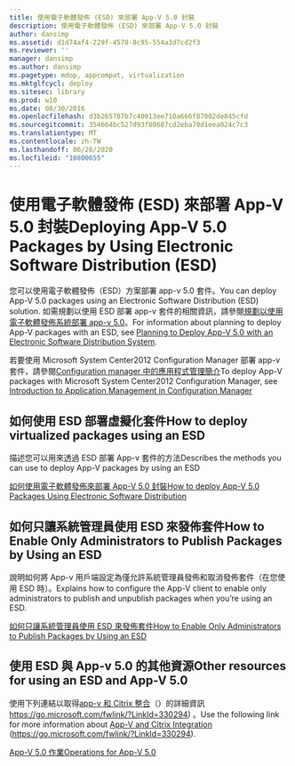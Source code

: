 ```yaml
---
title: 使用電子軟體發佈 (ESD) 來部署 App-V 5.0 封裝
description: 使用電子軟體發佈 (ESD) 來部署 App-V 5.0 封裝
author: dansimp
ms.assetid: d1d74af4-229f-4578-8c95-554a3d7cd2f3
ms.reviewer: ''
manager: dansimp
ms.author: dansimp
ms.pagetype: mdop, appcompat, virtualization
ms.mktglfcycl: deploy
ms.sitesec: library
ms.prod: w10
ms.date: 08/30/2016
ms.openlocfilehash: d3b265787b7c40013ee710a666f87002de845cfd
ms.sourcegitcommit: 354664bc527d93f80687cd2eba70d1eea024c7c3
ms.translationtype: MT
ms.contentlocale: zh-TW
ms.lasthandoff: 06/26/2020
ms.locfileid: "10800655"
---
```

# <span data-ttu-id="7763a-103">使用電子軟體發佈 (ESD) 來部署 App-V 5.0 封裝</span><span class="sxs-lookup"><span data-stu-id="7763a-103">Deploying App-V 5.0 Packages by Using Electronic Software Distribution (ESD)</span></span>


<span data-ttu-id="7763a-104">您可以使用電子軟體發佈（ESD）方案部署 app-v 5.0 套件。</span><span class="sxs-lookup"><span data-stu-id="7763a-104">You can deploy App-V 5.0 packages using an Electronic Software Distribution (ESD) solution.</span></span> <span data-ttu-id="7763a-105">如需規劃以使用 ESD 部署 app-v 套件的相關資訊，請參閱[規劃以使用電子軟體發佈系統部署 app-v 5.0](planning-to-deploy-app-v-50-with-an-electronic-software-distribution-system.md)。</span><span class="sxs-lookup"><span data-stu-id="7763a-105">For information about planning to deploy App-V packages with an ESD, see [Planning to Deploy App-V 5.0 with an Electronic Software Distribution System](planning-to-deploy-app-v-50-with-an-electronic-software-distribution-system.md).</span></span>

<span data-ttu-id="7763a-106">若要使用 Microsoft System Center2012 Configuration Manager 部署 app-v 套件，請參閱[Configuration manager 中的應用程式管理簡介](https://go.microsoft.com/fwlink/?LinkId=281816)</span><span class="sxs-lookup"><span data-stu-id="7763a-106">To deploy App-V packages with Microsoft System Center2012 Configuration Manager, see [Introduction to Application Management in Configuration Manager](https://go.microsoft.com/fwlink/?LinkId=281816)</span></span>

## <span data-ttu-id="7763a-107">如何使用 ESD 部署虛擬化套件</span><span class="sxs-lookup"><span data-stu-id="7763a-107">How to deploy virtualized packages using an ESD</span></span>


<span data-ttu-id="7763a-108">描述您可以用來透過 ESD 部署 App-v 套件的方法</span><span class="sxs-lookup"><span data-stu-id="7763a-108">Describes the methods you can use to deploy App-V packages by using an ESD</span></span>

[<span data-ttu-id="7763a-109">如何使用電子軟體發佈來部署 App-V 5.0 封裝</span><span class="sxs-lookup"><span data-stu-id="7763a-109">How to deploy App-V 5.0 Packages Using Electronic Software Distribution</span></span>](how-to-deploy-app-v-50-packages-using-electronic-software-distribution.md)

## <span data-ttu-id="7763a-110">如何只讓系統管理員使用 ESD 來發佈套件</span><span class="sxs-lookup"><span data-stu-id="7763a-110">How to Enable Only Administrators to Publish Packages by Using an ESD</span></span>


<span data-ttu-id="7763a-111">說明如何將 App-v 用戶端設定為僅允許系統管理員發佈和取消發佈套件（在您使用 ESD 時）。</span><span class="sxs-lookup"><span data-stu-id="7763a-111">Explains how to configure the App-V client to enable only administrators to publish and unpublish packages when you’re using an ESD.</span></span>

[<span data-ttu-id="7763a-112">如何只讓系統管理員使用 ESD 來發佈套件</span><span class="sxs-lookup"><span data-stu-id="7763a-112">How to Enable Only Administrators to Publish Packages by Using an ESD</span></span>](how-to-enable-only-administrators-to-publish-packages-by-using-an-esd.md)






## <span data-ttu-id="7763a-113">使用 ESD 與 App-v 5.0 的其他資源</span><span class="sxs-lookup"><span data-stu-id="7763a-113">Other resources for using an ESD and App-V 5.0</span></span>


<span data-ttu-id="7763a-114">使用下列連結以取得[app-v 和 Citrix 整合](https://go.microsoft.com/fwlink/?LinkId=330294 )（）的詳細資訊 https://go.microsoft.com/fwlink/?LinkId=330294) 。</span><span class="sxs-lookup"><span data-stu-id="7763a-114">Use the following link for more information about [App-V and Citrix Integration](https://go.microsoft.com/fwlink/?LinkId=330294 ) (https://go.microsoft.com/fwlink/?LinkId=330294).</span></span>

[<span data-ttu-id="7763a-115">App-V 5.0 作業</span><span class="sxs-lookup"><span data-stu-id="7763a-115">Operations for App-V 5.0</span></span>](operations-for-app-v-50.md)

 

 





